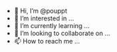 - 👋 Hi, I’m @pouppt
- 👀 I’m interested in ...
- 🌱 I’m currently learning ...
- 💞️ I’m looking to collaborate on ...
- 📫 How to reach me ...

<!---
pouppt/pouppt is a ✨ special ✨ repository because its `README.md` (this file) appears on your GitHub profile.
You can click the Preview link to take a look at your changes.
--->
